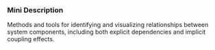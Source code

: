 ### Mini Description

Methods and tools for identifying and visualizing relationships between system components, including both explicit dependencies and implicit coupling effects.
